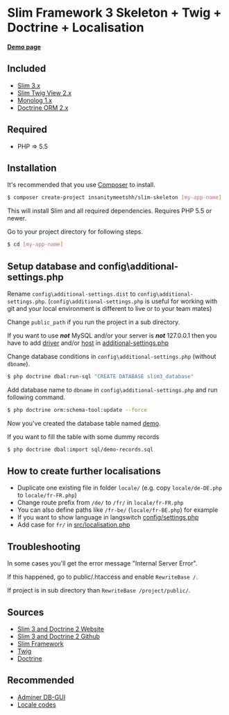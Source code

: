 # Slim Framework 3 Skeleton + Twig + Doctrine + Localisation

[**Demo page**](http://slim3.insanitymeetshh.net)

## Included
* [Slim 3.x](https://www.slimframework.com)
* [Slim Twig View 2.x](https://github.com/slimphp/Twig-View)
* [Monolog 1.x](https://seldaek.github.io/monolog/)
* [Doctrine ORM 2.x](https://packagist.org/packages/doctrine/orm)

## Required
* PHP => 5.5

## Installation

It's recommended that you use [Composer](https://getcomposer.org/) to install.

```bash
$ composer create-project insanitymeetshh/slim-skeleton [my-app-name]
```

This will install Slim and all required dependencies. Requires PHP 5.5 or newer.

Go to your project directory for following steps.

```bash
$ cd [my-app-name]
```

## Setup database and config\additional-settings.php 
Rename `config\additional-settings.dist` to `config\additional-settings.php`.
(`config\additional-settings.php` is useful for working with git and your local environment is different to live or to your team mates)

Change `public_path` if you run the project in a sub directory.

If you want to use **_not_** MySQL and/or your server is **_not_** 127.0.0.1 then you have to add [driver](https://github.com/InsanityMeetsHH/Slim-Skeleton/blob/86de8cb9441caa31cefcbb1bc741b0a2dabdc2ff/config/settings.php#L47) and/or [host](https://github.com/InsanityMeetsHH/Slim-Skeleton/blob/86de8cb9441caa31cefcbb1bc741b0a2dabdc2ff/config/settings.php#L48) in [additional-settings.php](https://github.com/InsanityMeetsHH/Slim-Skeleton/blob/86de8cb9441caa31cefcbb1bc741b0a2dabdc2ff/config/additional-settings.dist#L6)

Change database conditions in `config\additional-settings.php` (without `dbname`).
```bash
$ php doctrine dbal:run-sql "CREATE DATABASE slim3_database"
```

Add database name to `dbname` in `config\additional-settings.php` and run following command.
```bash
$ php doctrine orm:schema-tool:update --force
```
Now you've created the database table named [demo](https://github.com/InsanityMeetsHH/Slim-Skeleton/blob/master/src/Entity/Demo.php).

If you want to fill the table with some dummy records
```bash
$ php doctrine dbal:import sql/demo-records.sql
```

## How to create further localisations
* Duplicate one existing file in folder `locale/` (e.g. copy `locale/de-DE.php` to `locale/fr-FR.php`)
* Change route prefix from `/de/` to `/fr/` in `locale/fr-FR.php`
* You can also define paths like `/fr-be/` (`locale/fr-BE.php`) for example
* If you want to show language in langswitch [config/settings.php](https://github.com/InsanityMeetsHH/Slim-Skeleton/blob/86de8cb9441caa31cefcbb1bc741b0a2dabdc2ff/config/settings.php#L30)
* Add case for `fr/` in [src/localisation.php](https://github.com/InsanityMeetsHH/Slim-Skeleton/blob/86de8cb9441caa31cefcbb1bc741b0a2dabdc2ff/src/localisation.php#L18)

## Troubleshooting
In some cases you'll get the error message "Internal Server Error".

If this happened, go to public/.htaccess and enable `RewriteBase /`.

If project is in sub directory than `RewriteBase /project/public/`.

## Sources
* [Slim 3 and Doctrine 2 Website](http://blog.sub85.com/slim-3-with-doctrine-2.html)
* [Slim 3 and Doctrine 2 Github](https://github.com/matthewfedak/slim-3-doctrine-2)
* [Slim Framework](https://www.slimframework.com/)
* [Twig](https://twig.symfony.com/)
* [Doctrine](https://www.doctrine-project.org/)

## Recommended
* [Adminer DB-GUI](https://www.adminer.org/)
* [Locale codes](https://www.science.co.il/language/Locale-codes.php)
